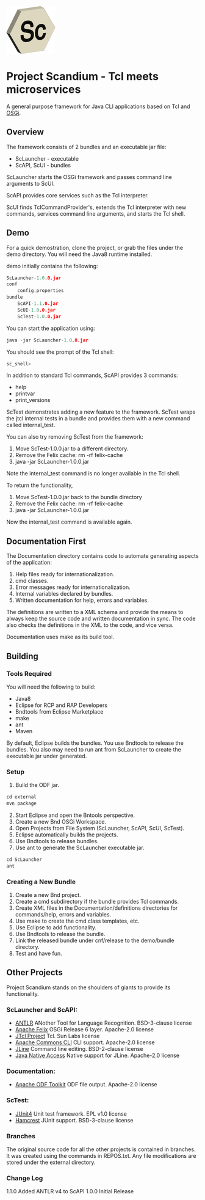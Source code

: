 ![Alt text](./assets/ScLogo128.png)
# Project Scandium - Tcl meets microservices
A general purpose framework for Java CLI applications based on Tcl and [OSGi](https://www.osgi.org).

## Overview
The framework consists of 2 bundles and an executable jar file:
* ScLauncher - executable
* ScAPI, ScUI - bundles

ScLauncher starts the OSGi framework and passes command line arguments to ScUI.

ScAPI provides core services such as the Tcl interpreter.

ScUI finds TclCommandProvider's, extends the Tcl interpreter with new commands, services command line arguments, and starts the Tcl shell.

## Demo
For a quick demostration, clone the project, or grab the files under the demo directory.
You will need the Java8 runtime installed.

demo initially contains the following:

```c
ScLauncher-1.0.0.jar
conf
    config.properties
bundle
    ScAPI-1.1.0.jar
    ScUI-1.0.0.jar
    ScTest-1.0.0.jar
```

You can start the application using:
```c
java -jar ScLauncher-1.0.0.jar
```

You should see the prompt of the Tcl shell:
```c
sc_shell>
```

In addition to standard Tcl commands, ScAPI provides 3 commands:
* help
* printvar
* print_versions

ScTest demonstrates adding a new feature to the framework.
ScTest wraps the jtcl internal tests in a bundle and provides them with a new command called internal_test.

You can also try removing ScTest from the framework:

1. Move ScTest-1.0.0.jar to a different directory.
2. Remove the Felix cache: rm -rf felix-cache
3. java -jar ScLauncher-1.0.0.jar

Note the internal_test command is no longer available in the Tcl shell.

To return the functionality,

1. Move ScTest-1.0.0.jar back to the bundle directory
2. Remove the Felix cache: rm -rf felix-cache
3. java -jar ScLauncher-1.0.0.jar

Now the internal_test command is available again.

## Documentation First
The Documentation directory contains code to automate generating aspects of the application:

1. Help files ready for internationalization.
2. cmd classes.
3. Error messages ready for internationalization.
4. Internal variables declared by bundles.
5. Written documentation for help, errors and variables.

The definitions are written to a XML schema and provide the means to always keep the source code and written documentation in sync. The code also checks the definitions in the XML to the code, and vice versa.

Documentation uses make as its build tool.

## Building

### Tools Required
You will need the following to build:
* Java8 
* Eclipse for RCP and RAP Developers 
* Bndtools from Eclipse Marketplace
* make
* ant
* Maven

By default, Eclipse builds the bundles. You use Bndtools to release the bundles. You also may need to run ant from ScLauncher to create the executable jar under generated.

### Setup

1. Build the ODF jar.
```c
cd external
mvn package
```
2. Start Eclipse and open the Bntools perspective.
3. Create a new Bnd OSGi Workspace.
4. Open Projects from File System (ScLauncher, ScAPI, ScUI, ScTest).
5. Eclipse automatically builds the projects.
6. Use Bndtools to release bundles.
7. Use ant to generate the ScLauncher executable jar.
```c
cd ScLauncher
ant
```

### Creating a New Bundle

1. Create a new Bnd project.
2. Create a cmd subdirectory if the bundle provides Tcl commands.
3. Create XML files in the Documentation/definitions directories for commands/help, errors and variables.
4. Use make to create the cmd class templates, etc.
5. Use Eclipse to add functionality.
6. Use Bndtools to release the bundle.
7. Link the released bundle under cnf/release to the demo/bundle directory.
8. Test and have fun.

## Other Projects
Project Scandium stands on the shoulders of giants to provide its functionality.
### ScLauncher and ScAPI:
* [ANTLR](http://www.antlr.org) ANother Tool for Language Recognition. BSD-3-clause license
* [Apache Felix](http://felix.apache.org) OSGi Release 6 layer. Apache-2.0 license
* [JTcl Project](http://jtcl-project.github.io/jtcl/) Tcl. Sun Labs license
* [Apache Commons CLI](https://commons.apache.org/proper/commons-cli/) CLI support. Apache-2.0 license
* [JLine](https://github.com/jline/jline3.git) Command line editing. BSD-2-clause license
* [Java Native Access](https://github.com/java-native-access/jna.git) Native support for JLine. Apache-2.0 license

### Documentation:
* [Apache ODF Toolkit](http://incubator.apache.org/odftoolkit/index.html) ODF file output. Apache-2.0 license

### ScTest:
* [JUnit4](https://junit.org/junit4/) Unit test framework. EPL v1.0 license
* [Hamcrest](http://hamcrest.org/) JUnit support. BSD-3-clause license

### Branches
The original source code for all the other projects is contained in branches.
It was created using the commands in REPOS.txt.
Any file modifications are stored under the external directory.

### Change Log
1.1.0 Added ANTLR v4 to ScAPI
1.0.0 Initial Release
